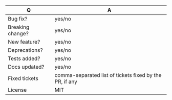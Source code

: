 | Q                 | A
| ----------------- | ---
| Bug fix?          | yes/no
| Breaking change?  | yes/no
| New feature?      | yes/no
| Deprecations?     | yes/no
| Tests added?      | yes/no
| Docs updated?     | yes/no
| Fixed tickets     | comma-separated list of tickets fixed by the PR, if any
| License           | MIT

<!-- Describe your changes below in as much detail as possible -->
